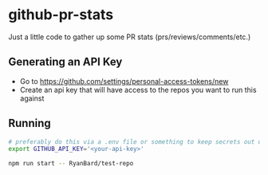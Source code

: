 # github-pr-stats
Just a little code to gather up some PR stats (prs/reviews/comments/etc.)

## Generating an API Key

* Go to https://github.com/settings/personal-access-tokens/new
* Create an api key that will have access to the repos you want to run this against

## Running

```sh
# preferably do this via a .env file or something to keep secrets out of your shell history
export GITHUB_API_KEY='<your-api-key>'

npm run start -- RyanBard/test-repo
```
